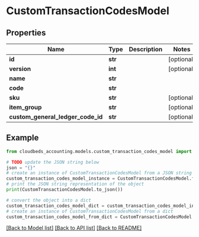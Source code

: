 # CustomTransactionCodesModel


## Properties

Name | Type | Description | Notes
------------ | ------------- | ------------- | -------------
**id** | **str** |  | [optional] 
**version** | **int** |  | [optional] 
**name** | **str** |  | 
**code** | **str** |  | 
**sku** | **str** |  | [optional] 
**item_group** | **str** |  | [optional] 
**custom_general_ledger_code_id** | **str** |  | [optional] 

## Example

```python
from cloudbeds_accounting.models.custom_transaction_codes_model import CustomTransactionCodesModel

# TODO update the JSON string below
json = "{}"
# create an instance of CustomTransactionCodesModel from a JSON string
custom_transaction_codes_model_instance = CustomTransactionCodesModel.from_json(json)
# print the JSON string representation of the object
print(CustomTransactionCodesModel.to_json())

# convert the object into a dict
custom_transaction_codes_model_dict = custom_transaction_codes_model_instance.to_dict()
# create an instance of CustomTransactionCodesModel from a dict
custom_transaction_codes_model_from_dict = CustomTransactionCodesModel.from_dict(custom_transaction_codes_model_dict)
```
[[Back to Model list]](../README.md#documentation-for-models) [[Back to API list]](../README.md#documentation-for-api-endpoints) [[Back to README]](../README.md)


